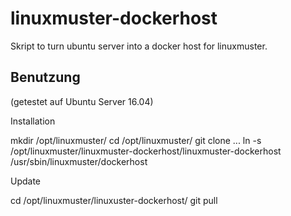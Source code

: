 # linuxmuster-dockerhost
Skript to turn ubuntu server into a docker host for linuxmuster.

## Benutzung

(getestet auf Ubuntu Server 16.04)

Installation

mkdir /opt/linuxmuster/
cd /opt/linuxmuster/
git clone ...
ln -s /opt/linuxmuster/linuxmuster-dockerhost/linuxmuster-dockerhost  /usr/sbin/linuxmuster/dockerhost

Update

cd /opt/linuxmuster/linuxuster-dockerhost/
git pull
